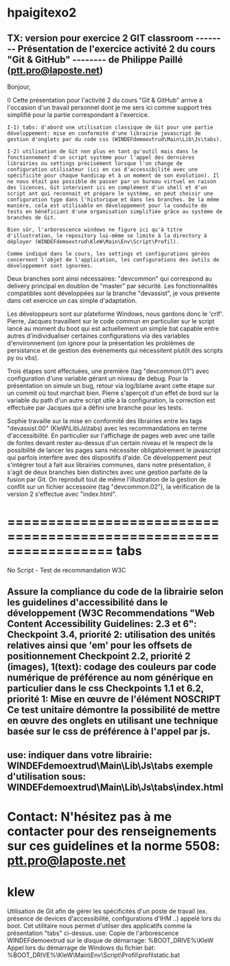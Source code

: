 # hpaigitexo2
TX: version pour exercice 2 GIT classroom
-------- Présentation de l'exercice activité 2 du cours "Git & GitHub" 
-------- de Philippe Paillé (ptt.pro@laposte.net)
-----------------------------------------------------------------------

Bonjour,

I) Cette présentation pour l'activité 2 du cours "Git & GitHub" arrive à l'occasion d'un travail personnel dont je me sers ici comme support très simplifié pour la partie correspondant à l'exercice.

	I-1) tabs: d'abord une utilisation classique de Git pour une partie développement: mise en conformité d'une librairie javascript de gestion d'onglets par du code css (WINDEFdemoextrud\Main\Lib\Js\tabs).

	I-2) utilisation de Git non plus en tant qu'outil mais dans le fonctionnement d'un script système pour l'appel des dernières librairies ou settings précisément lorsque l'on change de configuration utilisateur (ici en cas d'accessibilité avec une spécificité pour chaque handicap et à un moment de son évolution). Il ne nous était pas possible de passer par un bureau virtuel en raison des licences, Git intervient ici en complément d'un shell et d'un script ant qui reconnait et prépare le système, on peut choisir une configuration type dans l'historique et dans les branches. De la même manière, cela est utilisable en développement pour la conduite de tests en bénéficiant d'une organisation simplifiée grâce au système de branches de Git.

	Bien sûr, l'arborescence windows ne figure ici qu'à titre d'illustration, le repository lui-même se limite à la directory à déployer (WINDEFdemoextrud\KleW\Main\Env\Script\Profil). 

	Comme indiqué dans le cours, les settings et configurations gérées concernent l'objet de l'application, les configurations des outils de développement sont ignorées.

Deux branches sont ainsi nécessaires: "devcommon" qui correspond au delivery principal en doublon de "master" par sécurité. Les fonctionnalités compatibles sont développées sur la branche "devassist", je vous présente dans cet exercice un cas simple d'adaptation.

Les développeurs sont sur plateforme Windows, nous gardons donc le 'crlf'. Pierre, Jacques travaillent sur le code commun en particulier sur le script lancé au moment du boot qui est actuellement un simple bat capable entre autres d'individualiser certaines configurations via des variables d'environnement (on ignore pour la présentation les problèmes de persistance et de gestion des évènements qui nécessitent plutôt des scripts py ou vbs).

Trois étapes sont effectuées, une première (tag "devcommon.01") avec configuration d'une variable gérant un niveau de debug. Pour la présentation on simule un bug, retour via log/blame avant cette étape sur un commit où tout marchait bien. Pierre s'aperçoit d'un effet de bord sur la variable du path d'un autre script utile à la configuration, la correction est effectuée par Jacques qui a défini une branche pour les tests.

Sophie travaille sur la mise en conformité des librairies entre les tags "devassist.00" (KleW\Lib\Js\tabs) avec les recommandations en terme d'accessibilité. En particulier sur l'affichage de pages web avec une taille de fontes devant rester au-dessus d'un certain niveau et le respect de la possibilité de lancer les pages sans nécessiter obligatoirement le javascript qui parfois interfère avec des dispositifs d'aide. Ce développement peut s'intégrer tout à fait aux librairies communes, dans notre présentation, il s'agit de deux branches bien distinctes avec une gestion parfaite de la fusion par Git. On reproduit tout de même l'illustration de la gestion de conflit sur un fichier accessoire (tag "devcommon.02"), la vérification de la version 2 s'effectue avec "index.html".

=================================================================
tabs
====
No Script - Test de recommandation W3C

Assure la compliance du code de la librairie selon les guidelines d'accessibilité dans le développement (W3C Recommendations "Web Content Accessibility Guidelines: 2.3 et 6":
	Checkpoint 3.4, priorité 2:
		utilisation des unités relatives ainsi que 'em' pour les offsets de positionnement
	Checkpoint 2.2, priorité 2 (images), 1(text):
		codage des couleurs par code numérique de préférence au nom générique en particulier dans le css
	Checkpoints 1.1 et 6.2, priorité 1:
		Mise en œuvre de l'élément NOSCRIPT
Ce test unitaire démontre la possibilité de mettre en œuvre des onglets en utilisant une technique basée sur le css de préférence à l'appel par js.  
----
use:
	indiquer dans votre librairie:
		WINDEFdemoextrud\Main\Lib\Js\tabs
	exemple d'utilisation sous:
		WINDEFdemoextrud\Main\Lib\Js\tabs\index.html
----
Contact:
N'hésitez pas à me contacter pour des renseignements sur ces guidelines et la norme 5508:
ptt.pro@laposte.net
==================================================================
klew
====
Utilisation de Git afin de gérer les spécificités d'un poste de travail (ex. présence de devices d'accessibilité, configurations d'IHM ..) appelé lors du boot. Cet utilitaire nous permet d'utilser des applicatifs comme la présentation "tabs" ci-dessus.
use:
Copie de l'arborescence WINDEFdemoextrud sur le disque de démarrage:
%BOOT_DRIVE%\KleW
Appel lors du démarrage de Windows du fichier bat:
%BOOT_DRIVE%\KleW\Main\Env\Script\Profil\profilstatic.bat

